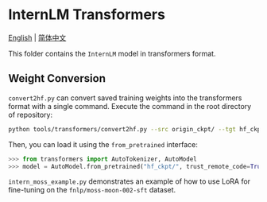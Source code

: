 # InternLM Transformers

[English](./README.md) |
[简体中文](./README-zh-Hans.md) 

This folder contains the `InternLM` model in transformers format.

## Weight Conversion

`convert2hf.py` can convert saved training weights into the transformers format with a single command. Execute the command in the root directory of repository:

```bash
python tools/transformers/convert2hf.py --src origin_ckpt/ --tgt hf_ckpt/ --tokenizer ./tools/V7_sft.model --max_pose 4096
```

Then, you can load it using the `from_pretrained` interface:

```python
>>> from transformers import AutoTokenizer, AutoModel
>>> model = AutoModel.from_pretrained("hf_ckpt/", trust_remote_code=True).cuda()
```

`intern_moss_example.py` demonstrates an example of how to use LoRA for fine-tuning on the `fnlp/moss-moon-002-sft` dataset.
